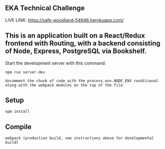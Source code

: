EKA Technical Challenge
---
LIVE LINK: https://safe-woodland-54646.herokuapp.com/

This is an application built on a React/Redux frontend with Routing, with a backend consisting of Node, Express, PostgreSQL via Bookshelf.
---
 
Start the development server with this command:
 
```
npm run server-dev

Uncomment the chunk of code with the process.env.NODE_ENV conditional along with the webpack modules on the top of the file
```
 
 
 
Setup
---
 
```
npm install
```
 
 
 
Compile
---
 
```
webpack (production build, see instructions above for developmental build)
```